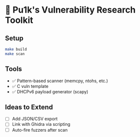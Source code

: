 # 🥷 Pu1k's Vulnerability Research Toolkit

## Setup
```bash
make build
make scan
```

## Tools
- ✅ Pattern-based scanner (memcpy, ntohs, etc.)
- ✅ C vuln template
- ✅ DHCPv6 payload generator (scapy)

## Ideas to Extend
- [ ] Add JSON/CSV export
- [ ] Link with Ghidra via scripting
- [ ] Auto-fire fuzzers after scan
